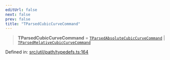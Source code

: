 ```yaml
---
editUrl: false
next: false
prev: false
title: "TParsedCubicCurveCommand"
---
```


> **TParsedCubicCurveCommand** = [`TParsedAbsoluteCubicCurveCommand`](/api/type-aliases/tparsedabsolutecubiccurvecommand/) \| [`TParsedRelativeCubicCurveCommand`](/api/type-aliases/tparsedrelativecubiccurvecommand/)

Defined in: [src/util/path/typedefs.ts:164](https://github.com/fabricjs/fabric.js/blob/9a792f4b7b8031f02ec7ea4ce8c99f810e45cfec/src/util/path/typedefs.ts#L164)
